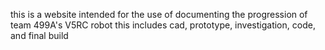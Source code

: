 this is a website intended for the use of documenting the progression of team 499A's V5RC robot
this includes cad, prototype, investigation, code, and final build
